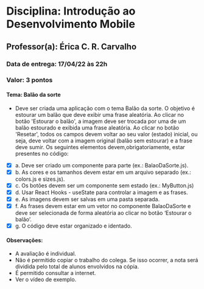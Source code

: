 # Disciplina: Introdução ao Desenvolvimento Mobile
## Professor(a): Érica C. R. Carvalho
### Data de entrega: 17/04/22 às 22h
### Valor: 3 pontos
#### Tema: Balão da sorte
- Deve ser criada uma aplicação com o tema Balão da sorte. O objetivo é estourar um balão que deve exibir uma frase aleatória. Ao clicar no botão 'Estourar o balão', a imagem deve ser trocada por uma de um balão estourado e exibida uma frase  aleatória. Ao clicar no botão 'Resetar', todos os campos devem voltar ao seu valor (estado) inicial, ou seja, deve voltar com a imagem original (balão sem estourar) e a frase deve sumir. Os seguintes elementos devem,obrigatoriamente, estar presentes no código:
- [x] a. Deve ser criado um componente para parte (ex.: BalaoDaSorte.js).
- [x] b. As cores e os tamanhos devem estar em um arquivo separado (ex.: colors.js e
sizes.js).
- [x] c. Os botões devem ser um componente sem estado (ex.: MyButton.js)
- [x] d. Usar React Hooks - useState para controlar a imagem e as frases.
- [x] e. As imagens devem ser salvas em uma pasta separada.
- [x] f. As frases devem estar em um vetor no componente BalaoDaSorte e deve ser
selecionada de forma aleatória ao clicar no botão ‘Estourar o balão’.
- [x] g. O código deve estar organizado e identado.
#### Observações:
-  A avaliação é individual.
-  Não é permitido copiar o trabalho do colega. Se isso ocorrer, a nota será dividida pelo total de alunos envolvidos na cópia. 
- É permitido consultar a internet.
- Ver o vídeo de exemplo.